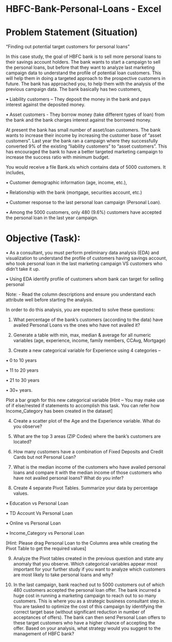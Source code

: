 # HBFC-Bank-Personal-Loans - Excel
# Problem Statement (Situation)
“Finding out potential target customers for personal loans”

In this case study, the goal of HBFC bank is to sell more personal loans to their savings account 
holders. The bank wants to start a campaign to sell the personal loans, but before that they 
want to analyze last marketing campaign data to understand the profile of potential loan 
customers. This will help them in doing a targeted approach to the prospective customers in 
future. The bank has approached you, to help them with the analysis of the previous campaign 
data. The bank basically has two customers,

• Liability customers – They deposit the money in the bank and pays interest against 
the deposited money.

• Asset customers - They borrow money (take different types of loan) from the bank 
and the bank charges interest against the borrowed money.

At present the bank has small number of asset/loan customers. The bank wants to increase 
their income by increasing the customer base of “asset customers”. Last year the bank ran a 
campaign where they successfully converted 9% of the existing “liability customers” to “asset 
customers”. This has encouraged the bank to have a better targeted marketing campaign to 
increase the success ratio with minimum budget.

You would receive a file Bank.xls which contains data of 5000 customers. It includes, 

• Customer demographic information (age, income, etc.), 

• Relationship with the bank (mortgage, securities account, etc.) 

• Customer response to the last personal loan campaign (Personal Loan). 

• Among the 5000 customers, only 480 (9.6%) customers have accepted the personal 
loan in the last year campaign.
# Objective (Task):
• As a consultant, you must perform preliminary data analysis (EDA) and visualization to 
understand the profile of customers having savings account, who took personal loan 
in the last marketing campaign VS customers who didn’t take it up.

• Using EDA identify profile of customers whom bank can target for selling personal

Note: - Read the column descriptions and ensure you understand each attribute well before 
starting the analysis.

In order to do this analysis, you are expected to solve these questions:

1) What percentage of the bank’s customers (according to the data) have availed 
Personal Loans vs the ones who have not availed it?

2) Generate a table with min, max, median & average for all numeric variables (age, 
experience, income, family members, CCAvg, Mortgage)

3) Create a new categorical variable for Experience using 4 categories –

• 0 to 10 years 

• 11 to 20 years 

• 21 to 30 years 

• 30+ years.

Plot a bar graph for this new categorical variable
[Hint – You may make use of if else/nested if statements to accomplish this task. You 
can refer how Income_Category has been created in the dataset]

4) Create a scatter plot of the Age and the Experience variable. What do you observe?

5) What are the top 3 areas (ZIP Codes) where the bank’s customers are located?

6) How many customers have a combination of Fixed Deposits and Credit Cards but not 
Personal Loan?

7) What is the median income of the customers who have availed personal loans and 
compare it with the median income of those customers who have not availed personal 
loans? What do you infer?

8) Create 4 separate Pivot Tables. Summarize your data by percentage values.

• Education vs Personal Loan

• TD Account Vs Personal Loan

• Online vs Personal Loan

• Income_Category vs Personal Loan

[Hint: Please drag Personal Loan to the Columns area while creating the Pivot Table to 
get the required values]

9) Analyze the Pivot tables created in the previous question and state any anomaly that 
you observe. Which categorical variables appear most important for your further 
study if you want to analyze which customers are most likely to take personal loans 
and why?

10) In the last campaign, bank reached out to 5000 customers out of which 480 customers 
accepted the personal loan offer. The bank incurred a huge cost in running a marketing 
campaign to reach out to so many customers. This is where you as a strategic business 
consultant step in. You are tasked to optimize the cost of this campaign by identifying 
the correct target base (without significant reduction in number of acceptances of 
offers). The bank can then send Personal Loan offers to these target customers who 
have a higher chance of accepting the offer. Based on your analysis, what strategy 
would you suggest to the management of HBFC bank?
